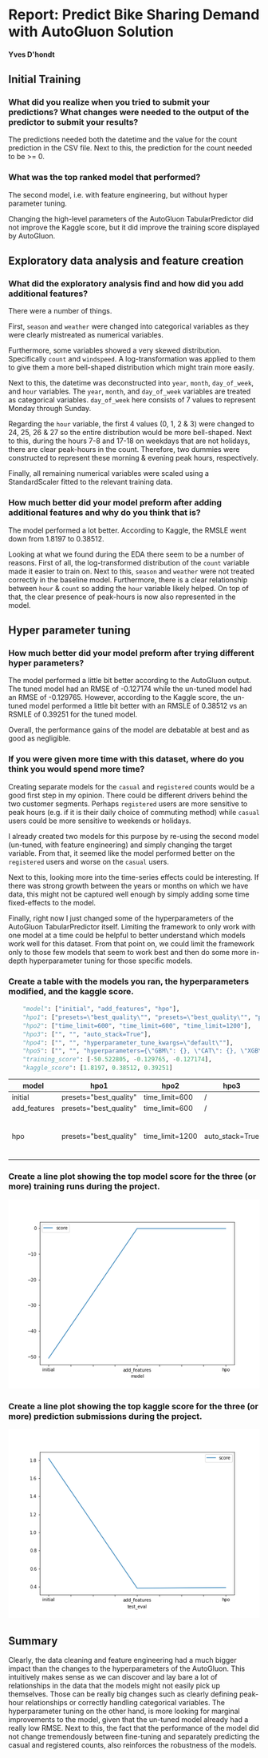 # Report: Predict Bike Sharing Demand with AutoGluon Solution
#### Yves D'hondt

## Initial Training
### What did you realize when you tried to submit your predictions? What changes were needed to the output of the predictor to submit your results?
The predictions needed both the datetime and the value for the count prediction in the CSV file.
Next to this, the prediction for the count needed to be >= 0.

### What was the top ranked model that performed?
The second model, i.e. with feature engineering, but without hyper parameter tuning.

Changing the high-level parameters of the AutoGluon TabularPredictor did not improve the Kaggle score, but it did
improve the training score displayed by AutoGluon.

## Exploratory data analysis and feature creation
### What did the exploratory analysis find and how did you add additional features?
There were a number of things.

First, `season` and `weather` were changed into categorical variables as they were clearly mistreated as numerical variables.

Furthermore, some variables showed a very skewed distribution. Specifically `count` and `windspeed`.
A log-transformation was applied to them to give them a more bell-shaped distribution which might train more easily.

Next to this, the datetime was deconstructed into `year`, `month`, `day_of_week`, and `hour` variables.
The `year`, `month`, and `day_of_week` variables are treated as categorical variables.
`day_of_week` here consists of 7 values to represent Monday through Sunday.

Regarding the `hour` variable, the first 4 values (0, 1, 2 & 3) were changed to 24, 25, 26 & 27 so the entire distribution would be more bell-shaped.
Next to this, during the hours 7-8 and 17-18 on weekdays that are not holidays, there are clear peak-hours in the count.
Therefore, two dummies were constructed to represent these morning & evening peak hours, respectively.

Finally, all remaining numerical variables were scaled using a StandardScaler fitted to the relevant training data.

### How much better did your model preform after adding additional features and why do you think that is?
The model performed a lot better. According to Kaggle, the RMSLE went down from 1.8197 to 0.38512.

Looking at what we found during the EDA there seem to be a number of reasons.
First of all, the log-transformed distribution of the `count` variable made it easier to train on.
Next to this, `season` and `weather` were not treated correctly in the baseline model.
Furthermore, there is a clear relationship between `hour` & `count` so adding the `hour` variable likely helped.
On top of that, the clear presence of peak-hours is now also represented in the model.

## Hyper parameter tuning
### How much better did your model preform after trying different hyper parameters?
The model performed a little bit better according to the AutoGluon output. The tuned model had an
RMSE of -0.127174 while the un-tuned model had an RMSE of -0.129765. However, according to the Kaggle score, the
un-tuned model performed a little bit better with an RMSLE of 0.38512 vs an RSMLE of 0.39251 for the tuned model.

Overall, the performance gains of the model are debatable at best and as good as negligible.

### If you were given more time with this dataset, where do you think you would spend more time?
Creating separate models for the `casual` and `registered` counts would be a good first step in my opinion.
There could be different drivers behind the two customer segments. Perhaps `registered` users are more sensitive to peak hours
(e.g. if it is their daily choice of commuting method) while `casual` users could be more sensitive to weekends or holidays.

I already created two models for this purpose by re-using the second model (un-tuned, with feature engineering) and 
simply changing the target variable. From that, it seemed like the model performed better on the `registered` users
and worse on the `casual` users.

Next to this, looking more into the time-series effects could be interesting. If there was strong growth between the years
or months on which we have data, this might not be captured well enough by simply adding some time fixed-effects to the model.

Finally, right now I just changed some of the hyperparameters of the AutoGluon TabularPredictor itself. Limiting the framework
to only work with one model at a time could be helpful to better understand which models work well for this dataset. From
that point on, we could limit the framework only to those few models that seem to work best and then do some more in-depth
hyperparameter tuning for those specific models.

### Create a table with the models you ran, the hyperparameters modified, and the kaggle score.
```python
    "model": ["initial", "add_features", "hpo"],
    "hpo1": ["presets=\"best_quality\"", "presets=\"best_quality\"", "presets=\"best_quality\""],
    "hpo2": ["time_limit=600", "time_limit=600", "time_limit=1200"],
    "hpo3": ["", "", "auto_stack=True"],
    "hpo4": ["", "", "hyperparameter_tune_kwargs=\"default\""],
    "hpo5": ["", "", "hyperparameters={\"GBM\": {}, \"CAT\": {}, \"XGB\": {}, \"FASTAI\": {}, \"RF\": {}, \"XT\": {}}"],
    "training_score": [-50.522805, -0.129765, -0.127174],
    "kaggle_score": [1.8197, 0.38512, 0.39251]
```

|model|hpo1|hpo2|hpo3|hpo4|hpo5|score|
|--|--|--|--|--|--|--|
|initial|presets="best_quality"|time_limit=600|/|/|/|1.8197|
|add_features|presets="best_quality"|time_limit=600|/|/|/|0.38512|
|hpo|presets="best_quality"|time_limit=1200|auto_stack=True|hyperparameter_tune_kwargs="default"|hyperparameters={"GBM": {}, "CAT": {}, "XGB": {}, "FASTAI": {}, "RF": {}, "XT": {}}|0.39251|

### Create a line plot showing the top model score for the three (or more) training runs during the project.

![model_train_score.png](img/model_train_score.png)

### Create a line plot showing the top kaggle score for the three (or more) prediction submissions during the project.


![model_test_score.png](img/model_test_score.png)

## Summary
Clearly, the data cleaning and feature engineering had a much bigger impact than the changes to the hyperparameters of the AutoGluon.
This intuitively makes sense as we can discover and lay bare a lot of relationships in the data that the models might not easily pick up themselves.
Those can be really big changes such as clearly defining peak-hour relationships or correctly handling categorical variables.
The hyperparameter tuning on the other hand, is more looking for marginal improvements to the model, given that the un-tuned model already had a really low RMSE.
Next to this, the fact that the performance of the model did not change tremendously between fine-tuning and separately predicting the casual and registered counts,
also reinforces the robustness of the models.
